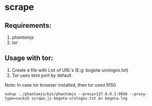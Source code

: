 # scrape

## Requirements:

1. phantomjs
2. tor

## Usage with tor:

1. Create a file with List of URL's (E.g: bogota-urologos.txt)
2. Tor uses `9050` port by default.

Note: In case tor browser installed, then tor used 9150

`nohup ../phantomjs/bin/phantomjs --proxy=127.0.0.1:9050 --proxy-type=socks5 scrape.js bogota-urologos.txt &> bogota.log`
